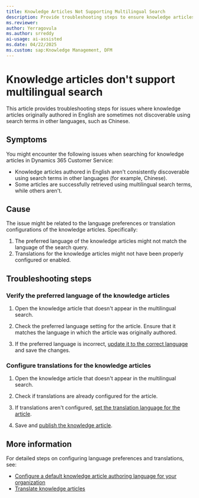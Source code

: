 ```yaml
---
title: Knowledge Articles Not Supporting Multilingual Search
description: Provide troubleshooting steps to ensure knowledge articles are properly configured to support multilingual search in Microsoft Dynamics 365 Customer Service.
ms.reviewer:
author: Yerragovula
ms.author: srreddy
ai-usage: ai-assisted
ms.date: 04/22/2025
ms.custom: sap:Knowledge Management, DFM
---
```

# Knowledge articles don't support multilingual search

This article provides troubleshooting steps for issues where knowledge articles originally authored in English are sometimes not discoverable using search terms in other languages, such as Chinese.

## Symptoms

You might encounter the following issues when searching for knowledge articles in Dynamics 365 Customer Service:

- Knowledge articles authored in English aren't consistently discoverable using search terms in other languages (for example, Chinese).
- Some articles are successfully retrieved using multilingual search terms, while others aren't.

## Cause

The issue might be related to the language preferences or translation configurations of the knowledge articles. Specifically:

1. The preferred language of the knowledge articles might not match the language of the search query.
2. Translations for the knowledge articles might not have been properly configured or enabled.

## Troubleshooting steps

### Verify the preferred language of the knowledge articles

1. Open the knowledge article that doesn't appear in the multilingual search.
2. Check the preferred language setting for the article. Ensure that it matches the language in which the article was originally authored.

3. If the preferred language is incorrect, [update it to the correct language](/dynamics365/customer-service/use/set-knowledge-article-authoring-language#personalize-your-language-preferences-for-authoring-knowledge-articles) and save the changes.

### Configure translations for the knowledge articles

1. Open the knowledge article that doesn't appear in the multilingual search.

2. Check if translations are already configured for the article.

3. If translations aren't configured, [set the translation language for the article](/dynamics365/customer-service/use/translate-ka#select-a-language-for-your-knowledge-article-translation).

4. Save and [publish the knowledge article](/dynamics365/customer-service/use/publish-ka#publish-knowledge-articles).

## More information

For detailed steps on configuring language preferences and translations, see:

- [Configure a default knowledge article authoring language for your organization](/dynamics365/customer-service/use/set-knowledge-article-authoring-language)
- [Translate knowledge articles](/dynamics365/customer-service/use/translate-ka)

